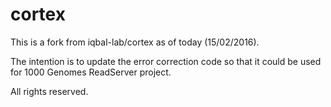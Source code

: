 cortex
======

This is a fork from iqbal-lab/cortex as of today (15/02/2016).

The intention is to update the error correction code so that it could be used for 1000 Genomes ReadServer project.

All rights reserved.


